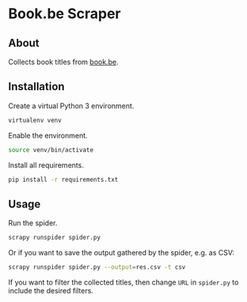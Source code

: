 # Book.be Scraper

## About

Collects book titles from [book.be](https://book.be).

## Installation

Create a virtual Python 3 environment.
```bash
virtualenv venv
```

Enable the environment.
```bash
source venv/bin/activate
```

Install all requirements.
```bash
pip install -r requirements.txt
```

## Usage

Run the spider.

```bash
scrapy runspider spider.py
```

Or if you want to save the output gathered by the spider, e.g. as CSV:
```bash
scrapy runspider spider.py --output=res.csv -t csv
```

If you want to filter the collected titles, then change `URL` in `spider.py` to include the desired filters.

